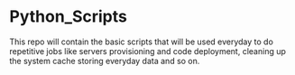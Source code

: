 # Python_Scripts
This repo will contain the basic scripts that will be used everyday to do repetitive jobs like servers provisioning and code deployment, cleaning up the system cache storing everyday data and so on.
